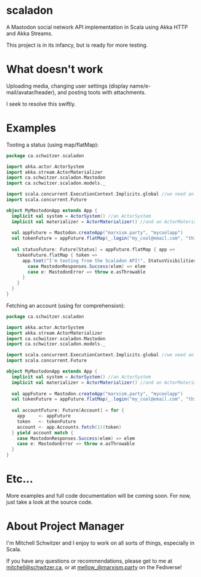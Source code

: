 # scaladon
A Mastodon social network API implementation in Scala using Akka HTTP and Akka Streams.

This project is in its infancy, but is ready for more testing.



# What doesn't work
Uploading media, changing user settings (display name/e-mail/avatar/header), and posting toots with attachments.

I seek to resolve this swiftly.



# Examples
Tooting a status (using map/flatMap):
```scala
package ca.schwitzer.scaladon

import akka.actor.ActorSystem
import akka.stream.ActorMaterializer
import ca.schwitzer.scaladon.Mastodon
import ca.schwitzer.scaladon.models._

import scala.concurrent.ExecutionContext.Implicits.global //we need an ExecutionContext
import scala.concurrent.Future

object MyMastodonApp extends App {
  implicit val system = ActorSystem() //an ActorSystem
  implicit val materializer = ActorMaterializer() //and an ActorMaterializer
  
  val appFuture = Mastodon.createApp("marxism.party", "mycoolapp")
  val tokenFuture = appFuture.flatMap(_.login("my_cool@email.com", "thisshouldreallybsupersecure"))
  
  val statusFuture: Future[Status] = appFuture.flatMap { app =>
    tokenFuture.flatMap { token =>
      app.toot("I'm tooting from the Scaladon API!", StatusVisibilities.Public)(token).map {
        case MastodonResponses.Success(elem) => elem
        case e: MastodonError => throw e.asThrowable
      }
    }
  }
}
```

Fetching an account (using for comprehension):
```scala
package ca.schwitzer.scaladon

import akka.actor.ActorSystem
import akka.stream.ActorMaterializer
import ca.schwitzer.scaladon.Mastodon
import ca.schwitzer.scaladon.models._

import scala.concurrent.ExecutionContext.Implicits.global //we need an ExecutionContext
import scala.concurrent.Future

object MyMastodonApp extends App {
  implicit val system = ActorSystem() //an ActorSystem
  implicit val materializer = ActorMaterializer() //and an ActorMaterializer
  
  val appFuture = Mastodon.createApp("marxism.party", "mycoolapp")
  val tokenFuture = appFuture.flatMap(_.login("my_cool@email.com", "thisshouldreallybsupersecure"))
  
  val accountFuture: Future[Account] = for {
    app     <- appFuture
    token   <- tokenFuture
    account <- app.Accounts.fetch(1)(token) 
  } yield account match {
    case MastodonResponses.Success(elem) => elem
    case e: MastodonError => throw e.asThrowable  
  }
}
```



# Etc...
More examples and full code documentation will be coming soon. For now, just take a look at the source code.



# About Project Manager
I'm Mitchell Schwitzer and I enjoy to work on all sorts of things, especially in Scala.

If you have any questions or recommendations, please get to me at mitchell@schwitzer.ca, or at [mellow_@marxism.party](https://marxism.party/@mellow_) on the Fediverse!
